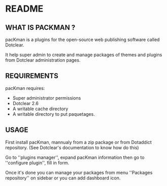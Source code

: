 # README

## WHAT IS PACKMAN ?

pacKman is a plugins for the open-source 
web publishing software called Dotclear.

It help super admin to create and manage packages of
themes and plugins from Dotclear administration pages.

## REQUIREMENTS

 pacKman requires: 

  * Super administrator permissions
  * Dotclear 2.6 
  * A writable cache directory 
  * A writable directory to put paquetages.

## USAGE

First install pacKman, mannualy from a zip package or from 
Dotaddict repository. (See Dotclear's documentation to know how do this)

Go to ''plugins manager'', expand pacKman information then 
go to ''configure plugin'', fill in form.

Once it's done you can manage your packages from menu 
''Packages repository'' on sidebar or you can add dashboard icon.